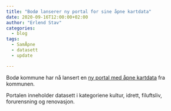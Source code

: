 ```yaml
---
title: "Bodø lanserer ny portal for sine åpne kartdata"
date: 2020-09-16T12:00:00+02:00
author: "Erlend Stav"
categories:
  - blog
tags:
  - SamÅpne
  - datasett
  - update

---
```


Bodø kommune har nå lansert en [ny portal med åpne kartdata](https://opendata-bodokommune.hub.arcgis.com/) fra kommunen.

Portalen inneholder datasett i kategoriene kultur, idrett, filuftsliv, forurensning og renovasjon.
